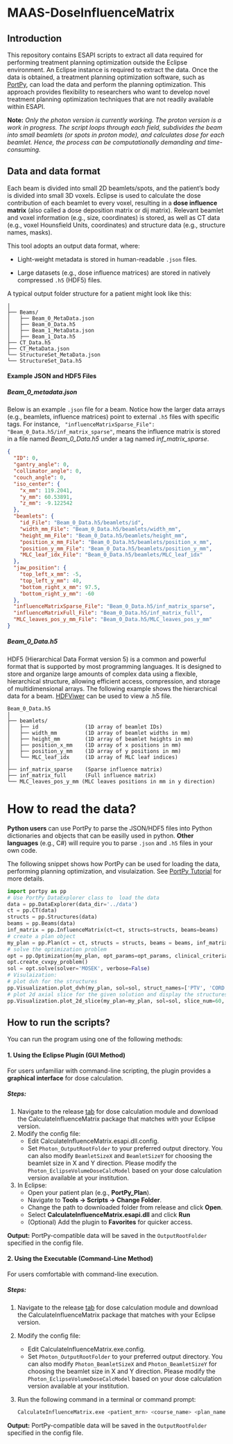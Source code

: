 # MAAS-DoseInfluenceMatrix 

## Introduction 
This repository contains ESAPI scripts to extract all data required for performing treatment planning optimization outside the Eclipse environment. An Eclipse instance is required to extract the data. Once the data is obtained, a treatment planning optimization software, such as [PortPy](https://github.com/PortPy-Project/PortPy), can load the data and perform the planning optimization. This approach provides flexibility to researchers who want to develop novel treatment planning optimization techniques that are not readily available within ESAPI.

**Note:** *Only the photon version is currently working. The proton version is a work in progress. The script loops through each field, subdivides the beam into small beamlets (or spots in proton mode), and calculates dose for each beamlet. Hence, the process can be computationally demanding and time-consuming.*

## Data and data format
Each beam is divided into small 2D beamlets/spots, and the patient’s body is divided into small 3D voxels. Eclipse is used to calculate the dose contribution of each beamlet to every voxel, resulting in a **dose influence matrix** (also called a dose deposition matrix or dij matrix). Relevant beamlet and voxel information (e.g., size, coordinates) is stored, as well as CT data (e.g., voxel Hounsfield Units, coordinates) and structure data (e.g., structure names, masks).

This tool adopts an output data format, where:

-   Light-weight metadata is stored in human-readable `.json` files.
    
-   Large datasets (e.g., dose influence matrices) are stored in natively compressed `.h5` (HDF5) files.
    

A typical output folder structure for a patient might look like this:

```
│
├── Beams/
│   ├── Beam_0_MetaData.json
│   ├── Beam_0_Data.h5
│   ├── Beam_1_MetaData.json
│   ├── Beam_1_Data.h5
├── CT_Data.h5
├── CT_MetaData.json
└── StructureSet_MetaData.json
└── StructureSet_Data.h5

```
#### Example JSON and HDF5 Files

##### Beam_0_metadata.json
Below is an example `.json` file for a beam. Notice how the larger data arrays (e.g., beamlets, influence matrices) point to external `.h5` files with specific tags. For instance, ``` "influenceMatrixSparse_File": "Beam_0_Data.h5/inf_matrix_sparse"```, means the influence matrix is stored in a file named  *Beam_0_Data.h5* under a tag named *inf_matrix_sparse*. 
  
```json
{
  "ID": 0,
  "gantry_angle": 0,
  "collimator_angle": 0,
  "couch_angle": 0,
  "iso_center": {
    "x_mm": 119.2041,
    "y_mm": 60.53891,
    "z_mm": -9.122542
  },
  "beamlets": {
    "id_File": "Beam_0_Data.h5/beamlets/id",
    "width_mm_File": "Beam_0_Data.h5/beamlets/width_mm",
    "height_mm_File": "Beam_0_Data.h5/beamlets/height_mm",
    "position_x_mm_File": "Beam_0_Data.h5/beamlets/position_x_mm",
    "position_y_mm_File": "Beam_0_Data.h5/beamlets/position_y_mm",
    "MLC_leaf_idx_File": "Beam_0_Data.h5/beamlets/MLC_leaf_idx"
  },
  "jaw_position": {
    "top_left_x_mm": -5,
    "top_left_y_mm": 40,
    "bottom_right_x_mm": 97.5,
    "bottom_right_y_mm": -60
  },
  "influenceMatrixSparse_File": "Beam_0_Data.h5/inf_matrix_sparse",
  "influenceMatrixFull_File": "Beam_0_Data.h5/inf_matrix_full",
  "MLC_leaves_pos_y_mm_File": "Beam_0_Data.h5/MLC_leaves_pos_y_mm"
}
```

##### Beam_0_Data.h5
HDF5 (Hierarchical Data Format version 5) is a common and powerful format that is supported by most programming languages. It is designed to store and organize large amounts of complex data using a flexible, hierarchical structure, allowing efficient access, compression, and storage of multidimensional arrays. The following example shows the hierarchical data for a beam. [HDFViwer](https://www.hdfgroup.org/downloads/hdfview/) can be used to view a .h5 file. 
```
Beam_0_Data.h5
│
├── beamlets/
│   ├── id               (1D array of beamlet IDs)
│   ├── width_mm         (1D array of beamlet widths in mm)
│   ├── height_mm        (1D array of beamlet heights in mm)
│   ├── position_x_mm    (1D array of x positions in mm)
│   ├── position_y_mm    (1D array of y positions in mm)
│   └── MLC_leaf_idx     (1D array of MLC leaf indices)
│
├── inf_matrix_sparse    (Sparse influence matrix)
├── inf_matrix_full      (Full influence matrix)
└── MLC_leaves_pos_y_mm (MLC leaves positions in mm in y direction)
```

# How to read the data? 
**Python users** can use PortPy to parse the JSON/HDF5 files into Python dictionaries and objects that can be easilly used in python. **Other languages** (e.g., C#) will require you to parse `.json` and `.h5` files in your own code.

The following snippet shows how PortPy can be used for loading the data, performing planning optimization, and visulaization. See [PortPy Tutorial](https://github.com/PortPy-Project/PortPy/blob/master/examples/1_basic_tutorial.ipynb) for more details.

```Python 
import portpy as pp
# Use PortPy DataExplorer class to  load the data
data = pp.DataExplorer(data_dir='../data')
ct = pp.CT(data)
structs = pp.Structures(data)
beams = pp.Beams(data)
inf_matrix = pp.InfluenceMatrix(ct=ct, structs=structs, beams=beams)
# create a plan object
my_plan = pp.Plan(ct = ct, structs = structs, beams = beams, inf_matrix = inf_matrix, clinical_criteria=clinical_criteria)
# solve the optimization problem
opt = pp.Optimization(my_plan, opt_params=opt_params, clinical_criteria=clinical_criteria)
opt.create_cvxpy_problem()
sol = opt.solve(solver='MOSEK', verbose=False)
# Visulaization:
# plot dvh for the structures
pp.Visualization.plot_dvh(my_plan, sol=sol, struct_names=['PTV', 'CORD'], title=data.patient_id)
# plot 2d axial slice for the given solution and display the structures contours on the slice
pp.Visualization.plot_2d_slice(my_plan=my_plan, sol=sol, slice_num=60, struct_names=['PTV'])
```


## How to run the scripts?

You can run the program using one of the following methods:

#### **1. Using the Eclipse Plugin (GUI Method)**
For users unfamiliar with command-line scripting, the plugin provides a **graphical interface** for dose calculation.

##### **Steps:**
1. Navigate to the release [tab](https://github.com/Varian-MedicalAffairsAppliedSolutions/MAAS-DoseInfluenceMatrix/releases)  for dose calculation module and download the CalculateInfluenceMatrix package that matches with your Eclipse version. 
2. Modify the config file:  
   - Edit CalculateInfluenceMatrix.esapi.dll.config.  
   - Set `Photon_OutputRootFolder` to your preferred output directory.  You can also modify `BeamletSizeX` and `BeamletSizeY` for choosing the beamlet size in X and Y direction. Please modify the `Photon_EclipseVolumeDoseCalcModel` based on your dose calculation version available at your institution.
3. In Eclipse:
   - Open your patient plan (e.g., **PortPy_Plan**).  
   - Navigate to **Tools → Scripts → Change Folder**.  
   - Change the path to downloaded folder from release and click **Open**.  
   - Select **CalculateInfluenceMatrix.esapi.dll** and click **Run**
   - (Optional) Add the plugin to **Favorites** for quicker access.  

**Output:** PortPy-compatible data will be saved in the `OutputRootFolder` specified in the config file.


#### **2. Using the Executable (Command-Line Method)**
For users comfortable with command-line execution.

##### **Steps:**
1. Navigate to the release [tab](https://github.com/Varian-MedicalAffairsAppliedSolutions/MAAS-DoseInfluenceMatrix/releases)  for dose calculation module and download the CalculateInfluenceMatrix package that matches with your Eclipse version.
2. Modify the config file:
   - Edit CalculateInfluenceMatrix.exe.config.  
   - Set `Photon_OutputRootFolder` to your preferred output directory. You can also modify `Photon_BeamletSizeX` and `Photon_BeamletSizeY` for choosing the beamlet size in X and Y direction. Please modify the `Photon_EclipseVolumeDoseCalcModel` based on your dose calculation version available at your institution.
     
3. Run the following command in a terminal or command prompt:  
   ```bash
   CalculateInfluenceMatrix.exe <patient_mrn> <course_name> <plan_name>

**Output:** PortPy-compatible data will be saved in the `OutputRootFolder` specified in the config file.
